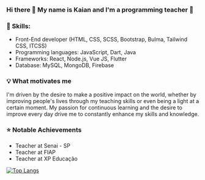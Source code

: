 ### Hi there 👋 My name is Kaian and I'm a programming teacher :rocket:

### :wrench: Skills:
- Front-End developer (HTML, CSS, SCSS, Bootstrap, Bulma, Tailwind CSS, ITCSS)
- Programming languages: JavaScript, Dart, Java
- Frameworks: React, Node.js, Vue JS, Flutter
- Database: MySQL, MongoDB, Firebase

### :bulb: What motivates me
I'm driven by the desire to make a positive impact on the world, whether by improving people's lives through my teaching skills or even being a light at a certain moment. My passion for continuous learning and the desire to improve every day drive me to constantly enhance my skills and knowledge.

### :star: Notable Achievements
- Teacher at Senai - SP
- Teacher at FIAP
- Teacher at XP Educação

[![Top Langs](https://github-readme-stats.vercel.app/api/top-langs/?username=KaianNovais&theme=radical)](https://github.com/seu_usuário/github-readme-stats)





